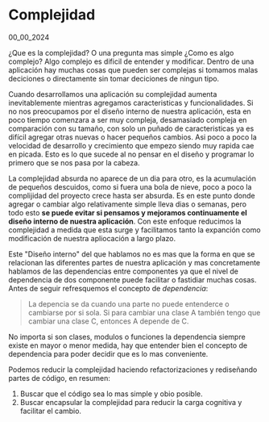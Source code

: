 # Complejidad
00_00_2024

¿Que es la complejidad? O una pregunta mas simple ¿Como es algo complejo? Algo complejo es dificil de entender y modificar. Dentro de una aplicación hay muchas cosas que pueden ser complejas si tomamos malas deciciones o directamente sin tomar deciciones de ningun tipo.

Cuando desarrollamos una aplicación su complejidad aumenta inevitablemente mientras agregamos caracteristicas y funcionalidades. Si no nos preocupamos por el diseño interno de nuestra aplicación, esta en poco tiempo comenzara a ser muy compleja, desamasiado compleja en comparación con su tamaño, con solo un puñado de caracteristicas ya es difícil agregar otras nuevas o hacer pequeños cambios. Asi poco a poco la velocidad de desarrollo y crecimiento que empezo siendo muy rapida cae en picada. Esto es lo que sucede al no pensar en el diseño y programar lo primero que se nos pasa por la cabeza.

La complejidad absurda no aparece de un dia para otro, es la acumulación de pequeños descuidos, como si fuera una bola de nieve, poco a poco la complijidad del proyecto crece hasta ser absurda. Es en este punto donde agregar o cambiar algo relativamente simple lleva dias o semanas, pero todo esto **se puede evitar si pensamos y mejoramos continuamente el diseño interno de nuestra aplicación**. Con este enfoque reducimos la complejidad a medida que esta surge y facilitamos tanto la expanción como modificación de nuestra apliocación a largo plazo.

Este "Diseño interno" del que hablamos no es mas que la forma en que se relacionan las diferentes partes de nuestra aplicación y mas concretamente hablamos de las dependencias entre componentes ya que el nivel de dependencia de dos componente puede facilitar o fastidiar muchas cosas. Antes de seguir refresquemos el concepto de *dependencia*:

> La depencia se da cuando una parte no puede entenderce o cambiarse por si sola. Si para cambiar una clase A también tengo que cambiar una clase C, entonces A depende de C. 

No importa si son clases, modulos o funciones la dependencia siempre existe en mayor o menor medida, hay que entender bien el concepto de dependencia para poder decidir que es lo mas conveniente.

Podemos reducir la complejidad haciendo refactorizaciones y rediseñando partes de código, en resumen:

1. Buscar que el código sea lo mas simple y obio posible.
2. Buscar encapsular la complejidad para reducir la carga cognitiva y facilitar el cambio.
